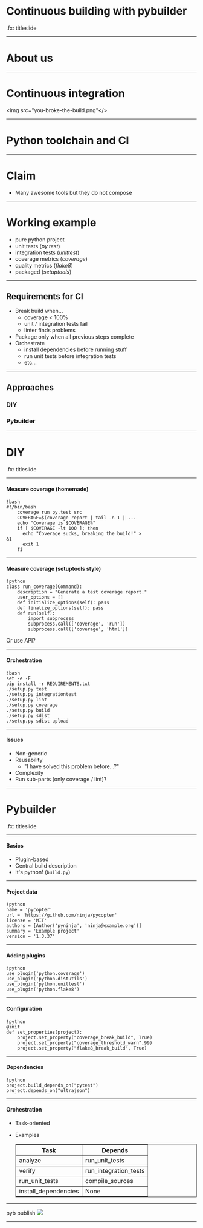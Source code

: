 # Continuous building with pybuilder

.fx: titleslide

---

# About us

---

# Continuous integration
<img src="you-broke-the-build.png"</>

---

# Python toolchain and CI

---

# Claim
 * Many awesome tools but they do not compose

---

# Working example

 * pure python project
 * unit tests (*py.test*)
 * integration tests (*unittest*)
 * coverage metrics (*coverage*)
 * quality metrics (*flake8*)
 * packaged (*setuptools*)

---

## Requirements for CI

  - Break build when...
    * coverage
< 100%
    * unit / integration tests fail
    * linter finds problems
  - Package only when all previous steps complete
  - Orchestrate
    * install dependencies before running stuff
    * run unit tests before integration tests
    * etc...
---

## Approaches
### DIY
### Pybuilder

---

# DIY

.fx: titleslide

---

#### Measure coverage (homemade)

    !bash
    #!/bin/bash
        coverage run py.test src
        COVERAGE=$(coverage report | tail -n 1 | ...
        echo "Coverage is $COVERAGE%"
        if [ $COVERAGE -lt 100 ]; then
          echo "Coverage sucks, breaking the build!" >
    &1
          exit 1
        fi

---

#### Measure coverage (setuptools style)

    !python
    class run_coverage(Command):
        description = "Generate a test coverage report."
        user_options = []
        def initialize_options(self): pass
        def finalize_options(self): pass
        def run(self):
            import subprocess
            subprocess.call(['coverage', 'run'])
            subprocess.call(['coverage', 'html'])

Or use API?

---

#### Orchestration

    !bash
    set -e -E
    pip install -r REQUIREMENTS.txt
    ./setup.py test
    ./setup.py integrationtest
    ./setup.py lint
    ./setup.py coverage
    ./setup.py build
    ./setup.py sdist
    ./setup.py sdist upload

---

#### Issues
  * Non-generic
  * Reusability
    - "I have solved this problem before...?"
  * Complexity
  * Run sub-parts (only coverage / lint)?

---

# Pybuilder

.fx: titleslide

---

#### Basics

 * Plugin-based
 * Central build description
 * It's python! (`build.py`)

---

#### Project data

    !python
    name = 'pycopter'
    url = 'https://github.com/ninja/pycopter'
    license = 'MIT'
    authors = [Author('pyninja', 'ninja@example.org')]
    summary = 'Example project'
    version = '1.3.37'

---

#### Adding plugins

    !python
    use_plugin('python.coverage')
    use_plugin('python.distutils')
    use_plugin('python.unittest')
    use_plugin('python.flake8')

---

#### Configuration

    !python
    @init
    def set_properties(project):
        project.set_property("coverage_break_build", True)
        project.set_property("coverage_threshold_warn",99)
        project.set_property("flake8_break_build", True)

---

#### Dependencies

    !python
    project.build_depends_on("pytest")
    project.depends_on("ultrajson")

---

#### Orchestration

  * Task-oriented

  * Examples
    <table border="1">
        <tr>
            <th>Task</th>
            <th>Depends</th>
        </tr>
        <tr>
            <td>analyze</td>
            <td>run_unit_tests</td>
        </tr>
        <tr>
            <td>verify</td>
            <td>run_integration_tests</td>
        </tr>
        <tr>
            <td>run_unit_tests</td>
            <td>compile_sources</td>
        </tr>
        <tr>
            <td>install_dependencies</td>
            <td>None</td>
        </tr>
    </table>

---

pyb publish
    <img src="../../deps.png"/>

---
